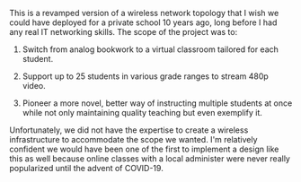 This is a revamped version of a wireless network topology that I wish we could have deployed for a private school 10 years ago, 
long before I had any real IT networking skills. The scope of the project was to:

1) Switch from analog bookwork to a virtual classroom tailored for each student.

2) Support up to 25 students in various grade ranges to stream 480p video.

3) Pioneer a more novel, better way of instructing multiple students at once while not only maintaining quality teaching but even exemplify it.



Unfortunately, we did not have the expertise to create a wireless infrastructure to accommodate the scope we wanted. I'm relatively confident we would 
have been one of the first to implement a design like this as well because online classes with a local administer were never really popularized until the advent of COVID-19.
